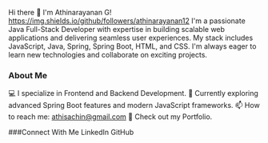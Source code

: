 Hi there 👋 I'm Athinarayanan G!
https://img.shields.io/github/followers/athinarayanan12
I'm a passionate Java Full-Stack Developer with expertise in building scalable web applications and delivering seamless user experiences. My stack includes JavaScript, Java, Spring, Spring Boot, HTML, and CSS. I'm always eager to learn new technologies and collaborate on exciting projects.

### About Me

💻 I specialize in Frontend and Backend Development.
🌱 Currently exploring advanced Spring Boot features and modern JavaScript frameworks.
📫 How to reach me: athisachin@gmail.com
📝 Check out my Portfolio.

###Connect With Me
LinkedIn
GitHub
